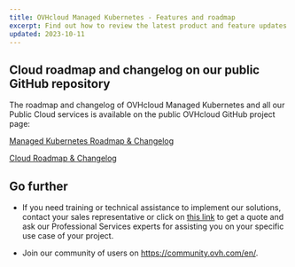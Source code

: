 ```yaml
---
title: OVHcloud Managed Kubernetes - Features and roadmap
excerpt: Find out how to review the latest product and feature updates for OVHcloud Managed Kubernetes and other Cloud services
updated: 2023-10-11
---
```


## Cloud roadmap and changelog on our public GitHub repository

The roadmap and changelog of OVHcloud Managed Kubernetes and all our Public Cloud services is available on the public OVHcloud GitHub project page:

[Managed Kubernetes Roadmap & Changelog](https://github.com/orgs/ovh/projects/16/views/1?sliceBy%5Bvalue%5D=Managed+Kubernetes+Service)

[Cloud Roadmap & Changelog](https://github.com/orgs/ovh/projects/16/)


## Go further

- If you need training or technical assistance to implement our solutions, contact your sales representative or click on [this link](https://www.ovhcloud.com/pt/professional-services/) to get a quote and ask our Professional Services experts for assisting you on your specific use case of your project.

- Join our community of users on <https://community.ovh.com/en/>.